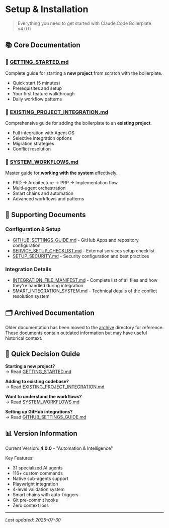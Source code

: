 # Setup & Installation

> Everything you need to get started with Claude Code Boilerplate v4.0.0

## 📚 Core Documentation

### 🚀 [GETTING_STARTED.md](./GETTING_STARTED.md)
Complete guide for starting a **new project** from scratch with the boilerplate.
- Quick start (5 minutes)
- Prerequisites and setup
- Your first feature walkthrough
- Daily workflow patterns

### 🔧 [EXISTING_PROJECT_INTEGRATION.md](./EXISTING_PROJECT_INTEGRATION.md)
Comprehensive guide for adding the boilerplate to an **existing project**.
- Full integration with Agent OS
- Selective integration options
- Migration strategies
- Conflict resolution

### 📖 [SYSTEM_WORKFLOWS.md](./SYSTEM_WORKFLOWS.md)
Master guide for **working with the system** effectively.
- PRD → Architecture → PRP → Implementation flow
- Multi-agent orchestration
- Smart chains and automation
- Advanced workflows and patterns

## 🔗 Supporting Documents

### Configuration & Setup
- [GITHUB_SETTINGS_GUIDE.md](./GITHUB_SETTINGS_GUIDE.md) - GitHub Apps and repository configuration
- [SERVICE_SETUP_CHECKLIST.md](./SERVICE_SETUP_CHECKLIST.md) - External services setup checklist
- [SETUP_SECURITY.md](./SETUP_SECURITY.md) - Security configuration and best practices

### Integration Details
- [INTEGRATION_FILE_MANIFEST.md](./INTEGRATION_FILE_MANIFEST.md) - Complete list of all files and how they're handled during integration
- [SMART_INTEGRATION_SYSTEM.md](./SMART_INTEGRATION_SYSTEM.md) - Technical details of the conflict resolution system

## 🗂️ Archived Documentation

Older documentation has been moved to the [archive](./archive/) directory for reference. These documents contain outdated information but may have useful historical context.

## 🎯 Quick Decision Guide

**Starting a new project?**  
→ Read [GETTING_STARTED.md](./GETTING_STARTED.md)

**Adding to existing codebase?**  
→ Read [EXISTING_PROJECT_INTEGRATION.md](./EXISTING_PROJECT_INTEGRATION.md)

**Want to understand the workflows?**  
→ Read [SYSTEM_WORKFLOWS.md](./SYSTEM_WORKFLOWS.md)

**Setting up GitHub integrations?**  
→ Read [GITHUB_SETTINGS_GUIDE.md](./GITHUB_SETTINGS_GUIDE.md)

## 📊 Version Information

Current Version: **4.0.0** - "Automation & Intelligence"

Key Features:
- 31 specialized AI agents
- 116+ custom commands
- Native sub-agents support
- Playwright integration
- 4-level validation system
- Smart chains with auto-triggers
- Git pre-commit hooks
- Zero context loss

---

*Last updated: 2025-07-30*
